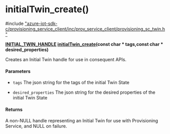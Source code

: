 # initialTwin_create()

\#include ["azure-iot-sdk-c/provisioning_service_client/inc/prov_service_client/provisioning_sc_twin.h"](../iot-c-ref-provisioning-sc-twin-h.md)  

**[INITIAL_TWIN_HANDLE](#provisioning__sc__twin_8h_1a8230047b4f4613e6691e5a741e65797f) [initialTwin_create](#provisioning__sc__twin_8h_1acd67fdca9ae906efdb7c10c64418ee23)(const char * tags,const char * desired_properties)**

Creates an Initial Twin handle for use in consequent APIs.

#### Parameters
* `tags` The json string for the tags of the initial Twin State 

* `desired_properties` The json string for the desired properties of the initial Twin State

#### Returns
A non-NULL handle representing an Initial Twin for use with Provisioning Service, and NULL on failure.

